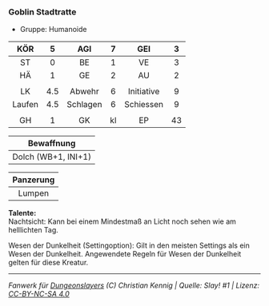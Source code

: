 ### Goblin Stadtratte

- Gruppe: Humanoide

|  KÖR   |  5  |   AGI    |  7  |    GEI     |  3  |
| :----: | :-: | :------: | :-: | :--------: | :-: |
|   ST   |  0  |    BE    |  1  |     VE     |  3  |
|   HÄ   |  1  |    GE    |  2  |     AU     |  2  |
|        |     |          |     |            |     |
|   LK   | 4.5 |  Abwehr  |  6  | Initiative |  9  |
| Laufen | 4.5 | Schlagen |  6  | Schiessen  |  9  |
|        |     |          |     |            |     |
|   GH   |  1  |    GK    | kl  |     EP     | 43  |

|     Bewaffnung      |
| :-----------------: |
| Dolch (WB+1, INI+1) |

| Panzerung |
| :-------: |
|  Lumpen   |

**Talente:**  
Nachtsicht: Kann bei einem Mindestmaß an Licht noch sehen wie am helllichten Tag.

Wesen der Dunkelheit (Settingoption): Gilt in den meisten Settings als ein Wesen der Dunkelheit. Angewendete Regeln für Wesen der Dunkelheit gelten für diese Kreatur.

---

_Fanwerk für [Dungeonslayers](https://www.dungeonslayers.net/) (C) Christian Kennig | Quelle: Slay! #1 | Lizenz: [CC-BY-NC-SA 4.0](https://creativecommons.org/licenses/by-nc-sa/4.0/deed.de)_
